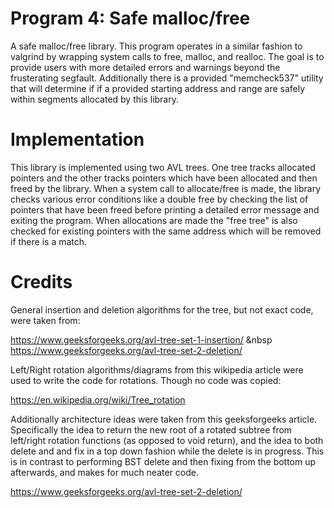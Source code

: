 # Program 4: Safe malloc/free
A safe malloc/free library. This program operates in a similar fashion to valgrind by wrapping system calls to free, malloc, and realloc. The goal is to provide users with more detailed errors and warnings beyond the frusterating segfault. Additionally there is a provided "memcheck537" utility that will determine if if a provided starting address and range are safely within segments allocated by this library.

# Implementation
This library is implemented using two AVL trees. One tree tracks allocated pointers and the other tracks pointers which have been allocated and then freed by the library. When a system call to allocate/free is made, the library checks various error conditions like a double free by checking the list of pointers that have been freed before printing a detailed error message and exiting the program. When allocations are made the "free tree" is also checked for existing pointers with the same address which will be removed if there is a match. 

# Credits
General insertion and deletion algorithms for the tree, but not exact code, were taken from:

https://www.geeksforgeeks.org/avl-tree-set-1-insertion/ &nbsp
https://www.geeksforgeeks.org/avl-tree-set-2-deletion/

Left/Right rotation algorithms/diagrams from this wikipedia article were used to write the code for rotations. Though no code was copied:

https://en.wikipedia.org/wiki/Tree_rotation

Additionally architecture ideas were taken from this geeksforgeeks article. Specifically the idea to return the new root of a rotated subtree from left/right rotation functions (as opposed to void return), and the idea to both delete and and fix in a top down fashion while the delete is in progress. This is in contrast to performing BST delete and then fixing from the bottom up afterwards, and makes for much neater code.

https://www.geeksforgeeks.org/avl-tree-set-2-deletion/

